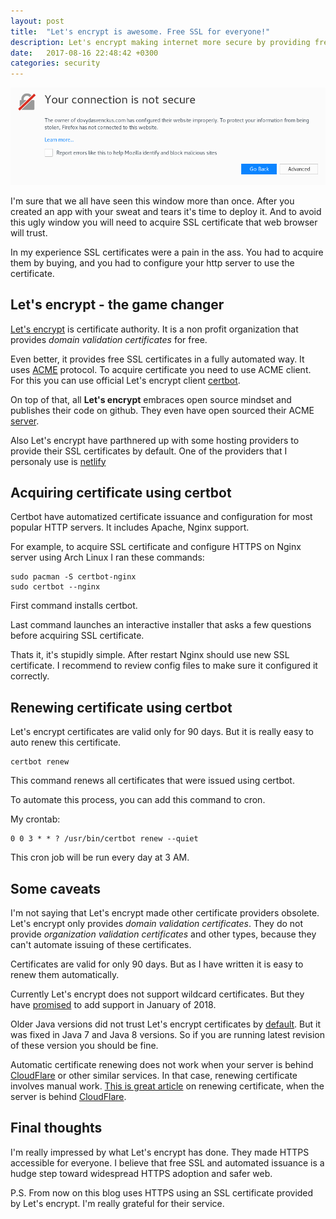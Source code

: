 ```yaml
---
layout: post
title:  "Let's encrypt is awesome. Free SSL for everyone!"
description: Let's encrypt making internet more secure by providing free SSL certificates.
date:   2017-08-16 22:48:42 +0300
categories: security
---
```


<img src="/assets/images/2017-08-16-lets-encrypt/firefox-no-cert.png">

I'm sure that we all have seen this window more than once. After you created an app
with your sweat and tears it's time to deploy it. And to avoid this ugly window
you will need to acquire SSL certificate that web browser will trust.

In my experience SSL certificates were a pain in the ass. You had to acquire them by buying,
and you had to configure your http server to use the certificate.

## Let's encrypt - the game changer
[Let's encrypt](https://letsencrypt.org/) is certificate authority. It is a non profit organization that provides
*domain validation certificates* for free.

Even better, it provides free SSL certificates in a fully automated way. It uses
[ACME](https://github.com/ietf-wg-acme/acme/) protocol. To acquire certificate
you need to use ACME client. For this you can use official Let's encrypt client
[certbot](https://certbot.eff.org/).

On top of that, all **Let's encrypt** embraces open source mindset and publishes
their code on github. They even have open sourced their ACME [server](https://github.com/letsencrypt/boulder).

Also Let's encrypt have parthnered up with some hosting providers to provide
their SSL certificates by default. One of the providers that I personaly use is
[netlify](https://www.netlify.com)

## Acquiring certificate using certbot
Certbot have automatized certificate issuance and configuration for most popular HTTP servers.
It includes Apache, Nginx support.

For example, to acquire SSL certificate and configure HTTPS on Nginx server using
Arch Linux I ran these commands:

    sudo pacman -S certbot-nginx
    sudo certbot --nginx

First command installs certbot.

Last command launches an interactive installer that asks a few questions before
acquiring SSL certificate.

Thats it, it's stupidly simple. After restart Nginx should use new SSL certificate.
I recommend to review config files to make sure it configured it correctly.

## Renewing certificate using certbot
Let's encrypt certificates are valid only for 90 days. But it is really easy
to auto renew this certificate.

    certbot renew

This command renews all certificates that were issued using certbot.

To automate this process, you can add this command to cron.

My crontab:

    0 0 3 * * ? /usr/bin/certbot renew --quiet

This cron job will be run every day at 3 AM.



## Some caveats
I'm not saying that Let's encrypt made other certificate providers obsolete.
Let's encrypt only provides *domain validation certificates*. They do not provide
*organization validation certificates* and other types, because they can't automate
issuing of these certificates.

Certificates are valid for only 90 days. But as I have written it is easy to renew
them automatically.

Currently Let's encrypt does not support wildcard certificates. But they have
[promised](https://letsencrypt.org/2017/07/06/wildcard-certificates-coming-jan-2018.html)
to add support in January of 2018.

Older Java versions did not trust Let's encrypt certificates by [default](https://community.letsencrypt.org/t/will-the-cross-root-cover-trust-by-the-default-list-in-the-jdk-jre/134/60).
But it was fixed in Java 7 and Java 8 versions. So if you are running latest revision of
these version you should be fine.

Automatic certificate renewing does not work when your server is behind [CloudFlare](https://www.cloudflare.com/)
or other similar services. In that case, renewing certificate involves manual work.
[This is great article](http://infosec.theos-blog.com/renewing-letsencrypt-certificate-when-using-cloudflare/)
on renewing certificate, when the server is behind [CloudFlare](https://www.cloudflare.com/).

## Final thoughts
I'm really impressed by what Let's encrypt has done. They made HTTPS accessible for everyone.
I believe that free SSL and automated issuance is a hudge step toward widespread
HTTPS adoption and safer web.

P.S. From now on this blog uses HTTPS using an SSL certificate provided by Let's encrypt.
I'm really grateful for their service.
